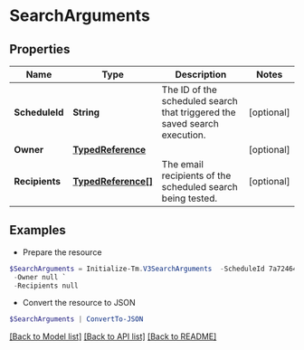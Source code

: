 # SearchArguments
## Properties

Name | Type | Description | Notes
------------ | ------------- | ------------- | -------------
**ScheduleId** | **String** | The ID of the scheduled search that triggered the saved search execution.  | [optional] 
**Owner** | [**TypedReference**](TypedReference.md) |  | [optional] 
**Recipients** | [**TypedReference[]**](TypedReference.md) | The email recipients of the scheduled search being tested.  | [optional] 

## Examples

- Prepare the resource
```powershell
$SearchArguments = Initialize-Tm.V3SearchArguments  -ScheduleId 7a724640-0c17-4ce9-a8c3-4a89738459c8 `
 -Owner null `
 -Recipients null
```

- Convert the resource to JSON
```powershell
$SearchArguments | ConvertTo-JSON
```

[[Back to Model list]](../README.md#documentation-for-models) [[Back to API list]](../README.md#documentation-for-api-endpoints) [[Back to README]](../README.md)

